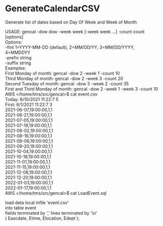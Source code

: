 # GenerateCalendarCSV
Generate list of dates based on Day Of Week and Week of Month

USAGE: gencal -dow dow -week week [-week week ...] -count count [options]  
Options:  
  -fmt    1=YYYY-MM-DD (default), 2=MM/DD/YY, 3=MM/DD/YYYY, 4=MMDDYY  
  -prefix string  
  -suffix string  
Examples:  
  First  Monday  of month:  gencal -dow 2 -week 1 -count 10  
  Third  Monday  of month:  gencal -dow 2 -week 3 -count 20  
  Second Tuesday of month:  gencal -dow 3 -week 2 -count 35  
  First and Third Monday of month:  gencal -dow 2 -week 1 -week 3 -count 10  
AWS </home/tms/src/gencal>$ cat event.csv   
Today: 6/10/2021 11:22:7 5  
First: 6/1/2021 11:22:7 3  
2021-06-07,19:00:00,1,1  
2021-06-21,19:00:00,1,1  
2021-07-05,19:00:00,1,1  
2021-07-19,19:00:00,1,1  
2021-08-02,19:00:00,1,1  
2021-08-16,19:00:00,1,1  
2021-09-06,19:00:00,1,1  
2021-09-20,19:00:00,1,1  
2021-10-04,19:00:00,1,1  
2021-10-18,19:00:00,1,1  
2021-11-01,19:00:00,1,1  
2021-11-15,19:00:00,1,1  
2021-12-06,19:00:00,1,1  
2021-12-20,19:00:00,1,1  
2022-01-03,19:00:00,1,1  
2022-01-17,19:00:00,1,1  
AWS </home/tms/src/gencal>$ cat LoadEvent.sql  

load data local infile 'event.csv'  
into table event  
fields terminated by ',' lines terminated by '\n'   
( Eascdate, Etime, Elocation, Edept );  


